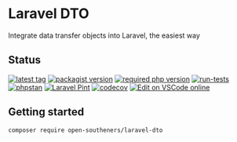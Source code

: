 # Laravel DTO

Integrate data transfer objects into Laravel, the easiest way

## Status

[![latest tag](https://img.shields.io/github/v/tag/open-southeners/laravel-dto?label=latest&sort=semver)](https://github.com/open-southeners/laravel-dto/releases/latest) [![packagist version](https://img.shields.io/packagist/v/open-southeners/laravel-dto)](https://packagist.org/packages/open-southeners/laravel-dto) [![required php version](https://img.shields.io/packagist/php-v/open-southeners/laravel-dto)](https://www.php.net/supported-versions.php) [![run-tests](https://github.com/open-southeners/laravel-dto/actions/workflows/tests.yml/badge.svg?branch=main)](https://github.com/open-southeners/laravel-dto/actions/workflows/tests.yml) [![phpstan](https://github.com/open-southeners/laravel-dto/actions/workflows/phpstan.yml/badge.svg)](https://github.com/open-southeners/laravel-dto/actions/workflows/phpstan.yml) [![Laravel Pint](https://img.shields.io/badge/code%20style-pint-orange?logo=laravel)](https://github.com/open-southeners/laravel-dto/actions/workflows/pint.yml) [![codecov](https://codecov.io/gh/open-southeners/laravel-dto/branch/main/graph/badge.svg?token=LjNbU4Sp2Z)](https://codecov.io/gh/open-southeners/laravel-dto) [![Edit on VSCode online](https://img.shields.io/badge/vscode-edit%20online-blue?logo=visualstudiocode)](https://vscode.dev/github/open-southeners/laravel-dto)

## Getting started

```
composer require open-southeners/laravel-dto
```
